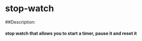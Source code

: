 # stop-watch

##Description:
#### stop watch that allows you to start a timer, pause it and reset it 
